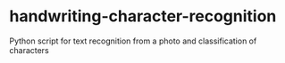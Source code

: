 # handwriting-character-recognition
Python script for text recognition from a photo and classification of characters
